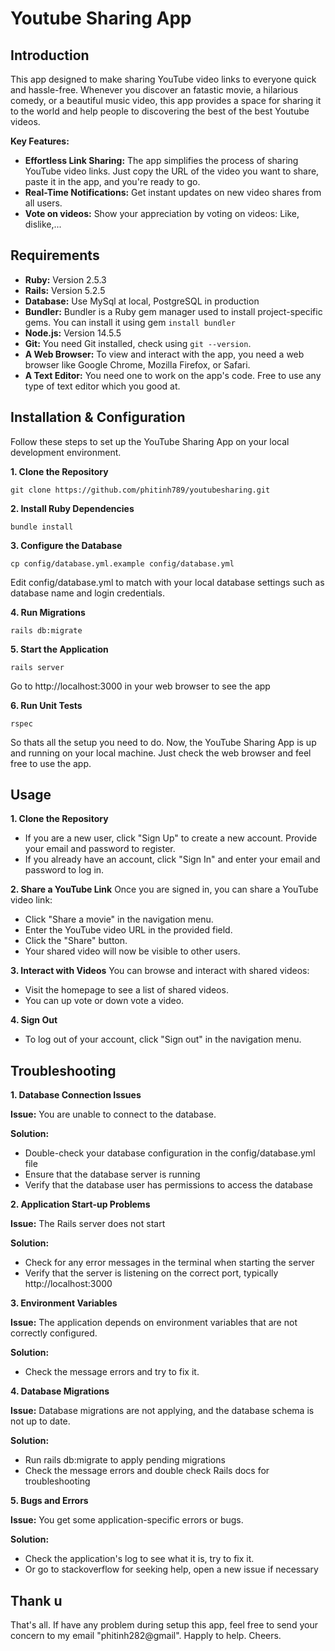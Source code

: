 # Youtube Sharing App
## Introduction
This app designed to make sharing YouTube video links to everyone quick and hassle-free.
Whenever you discover an fatastic movie, a hilarious comedy, or a beautiful music video, this app provides a space for sharing it to the world and help people to discovering the best of the best Youtube videos.

**Key Features:**
* **Effortless Link Sharing:** The app simplifies the process of sharing YouTube video links. Just copy the URL of the video you want to share, paste it in the app, and you're ready to go.
* **Real-Time Notifications:** Get instant updates on new video shares from all users.
* **Vote on videos:** Show your appreciation by voting on videos: Like, dislike,...

## Requirements
* **Ruby:** Version 2.5.3
* **Rails:** Version 5.2.5
* **Database:** Use MySql at local, PostgreSQL in production
* **Bundler:** Bundler is a Ruby gem manager used to install project-specific gems. You can install it using gem `install bundler`
* **Node.js:** Version 14.5.5
* **Git:** You need Git installed, check using `git --version`.
* **A Web Browser:** To view and interact with the app, you need a web browser like Google Chrome, Mozilla Firefox, or Safari.
* **A Text Editor:** You need one to work on the app's code. Free to use any type of text editor which you good at.

## Installation & Configuration
Follow these steps to set up the YouTube Sharing App on your local development environment.

**1. Clone the Repository**
```
git clone https://github.com/phitinh789/youtubesharing.git
```
**2. Install Ruby Dependencies**
```
bundle install
```
**3. Configure the Database**
```
cp config/database.yml.example config/database.yml
```
Edit config/database.yml to match with your local database settings such as database name and login credentials.

**4. Run Migrations**
```
rails db:migrate
```
**5. Start the Application**
```
rails server
```
Go to http://localhost:3000 in your web browser to see the app

**6. Run Unit Tests**
```
rspec
```

So thats all the setup you need to do. Now, the YouTube Sharing App is up and running on your local machine. Just check the web browser and feel free to use the app.

## Usage
**1. Clone the Repository**
* If you are a new user, click "Sign Up" to create a new account. Provide your email and password to register.
* If you already have an account, click "Sign In" and enter your email and password to log in.

**2. Share a YouTube Link**
Once you are signed in, you can share a YouTube video link:
* Click "Share a movie" in the navigation menu.
* Enter the YouTube video URL in the provided field.
* Click the "Share" button.
* Your shared video will now be visible to other users.

**3. Interact with Videos**
You can browse and interact with shared videos:
* Visit the homepage to see a list of shared videos.
* You can up vote or down vote a video.

**4. Sign Out**
* To log out of your account, click "Sign out" in the navigation menu.

## Troubleshooting
**1. Database Connection Issues**

**Issue:** You are unable to connect to the database.

**Solution:**

* Double-check your database configuration in the config/database.yml file
* Ensure that the database server is running
* Verify that the database user has permissions to access the database

**2. Application Start-up Problems**

**Issue:** The Rails server does not start

**Solution:**

* Check for any error messages in the terminal when starting the server
* Verify that the server is listening on the correct port, typically http://localhost:3000

**3. Environment Variables**

**Issue:** The application depends on environment variables that are not correctly configured.

**Solution:**

* Check the message errors and try to fix it.

**4. Database Migrations**

**Issue:** Database migrations are not applying, and the database schema is not up to date.

**Solution:**

* Run rails db:migrate to apply pending migrations
* Check the message errors and double check Rails docs for troubleshooting

**5. Bugs and Errors**

**Issue:** You get some application-specific errors or bugs.

**Solution:**

* Check the application's log to see what it is, try to fix it.
* Or go to stackoverflow for seeking help, open a new issue if necessary


## Thank u
That's all. If have any problem during setup this app, feel free to send your concern to my email "phitinh282@gmail".
Happly to help.
Cheers.
